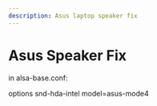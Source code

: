 ```yaml
---
description: Asus laptop speaker fix
---
```


# Asus Speaker Fix

in alsa-base.conf: 

options snd-hda-intel model=asus-mode4

